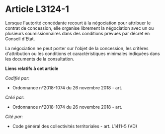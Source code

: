 # Article L3124-1

Lorsque l'autorité concédante recourt à la négociation pour attribuer le contrat de concession, elle organise librement la
négociation avec un ou plusieurs soumissionnaires dans des conditions prévues par décret en Conseil d'Etat.

La négociation ne peut porter sur l'objet de la concession, les critères d'attribution ou les conditions et caractéristiques
minimales indiquées dans les documents de la consultation.

**Liens relatifs à cet article**

_Codifié par_:

  - Ordonnance n°2018-1074 du 26 novembre 2018 - art.

_Créé par_:

  - Ordonnance n°2018-1074 du 26 novembre 2018 - art.

_Cité par_:

  - Code général des collectivités territoriales - art. L1411-5 (VD)
